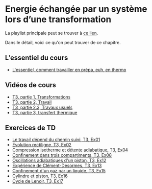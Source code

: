# Energie échangée par un système lors d’une transformation

La playlist principale peut se trouver à [ce lien](https://youtube.com/playlist?list=PLEABsk5Xlyk7CnNpi1KGVgKaSpbZuuTMH).

Dans le détail, voici ce qu'on peut trouver de ce chapitre.

## L'essentiel du cours

* [L'essentiel, comment travailler en prépa, euh, en thermo](https://youtu.be/U2_km104OcU)

## Vidéos de cours

* [T3, partie 1, Transformations](https://youtu.be/DQzr9HLxfH8)
* [T3, partie 2, Travail](https://youtu.be/aLZTNl_hCs8)
* [T3, partie 2.3, Travaux usuels](https://youtu.be/6ytgvfGlsYM)
* [T3, partie 3, transfert thermique](https://youtu.be/dZOeQvPfVi8)

## Exercices de TD

* [Le travail dépend du chemin suivi, T3, Ex01](https://youtu.be/ohbzhTEPb3E)
* [Evolution rectiligne, T3, Ex02](https://youtu.be/4aTRmoEIK5k)
* [Compression isotherme et détente adiabatique, T3, Ex04](https://youtu.be/ZmkTB_oAgcU)
* [Confinement dans trois compartiments, T3, Ex08](https://youtu.be/gH8DPAPfEKM)
* [Oscillations adiabatiques d'un piston, T3, Ex12](https://youtu.be/bH9nDcUjWek)
* [Expérience de Clément-Desormes, T3, Ex13](https://youtu.be/kd4FvBhmrTc)
* [Confinement d'un gaz par un liquide, T3, Ex15](https://youtu.be/nN7MPDjkz1E)
* [Cylindre et piston, T3, Ex16](https://youtu.be/orPuAVzuG1E)
* [Cycle de Lenoir, T3, Ex17](https://youtu.be/IW9lSyTvplY)

